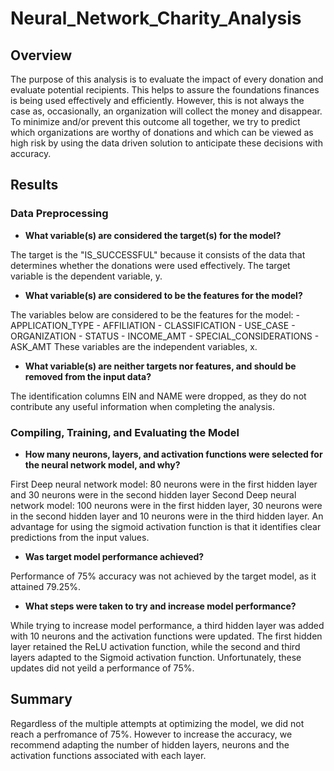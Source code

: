 # Neural_Network_Charity_Analysis

## Overview
The purpose of this analysis is to evaluate the impact of every donation and evaluate potential recipients. This helps to assure the foundations finances is being used effectively and efficiently. However, this is not always the case as, occasionally, an organization will collect the money and disappear. To minimize and/or prevent this outcome all together, we try to predict which organizations are worthy of donations and which can be viewed as high risk by using the data driven solution to anticipate these decisions with accuracy.

## Results

### Data Preprocessing
* **What variable(s) are considered the target(s) for the model?** 

The target is the "IS_SUCCESSFUL" because it consists of the data that determines whether the donations were used effectively. The target variable is the dependent variable, y.  

* **What variable(s) are considered to be the features for the model?** 

The variables below are considered to be the features for the model: 
    - APPLICATION_TYPE
    - AFFILIATION
    - CLASSIFICATION
    - USE_CASE
    - ORGANIZATION
    - STATUS
    - INCOME_AMT
    - SPECIAL_CONSIDERATIONS
    - ASK_AMT
These variables are the independent variables, x.

* **What variable(s) are neither targets nor features, and should be removed from the input data?** 

The identification columns EIN and NAME were dropped, as they do not contribute any useful information when completing the analysis.

### Compiling, Training, and Evaluating the Model
* **How many neurons, layers, and activation functions were selected for the neural network model, and why?** 

First Deep neural network model: 80 neurons were in the first hidden layer and 30 neurons were in the second hidden layer 
Second Deep neural network model: 100 neurons were in the first hidden layer, 30 neurons were in the second hidden layer and 10 neurons were in the third hidden layer.
An advantage for using the sigmoid activation function is that it identifies clear predictions from the input values. 

* **Was target model performance achieved?** 

Performance of 75% accuracy was not achieved by the target model, as it attained 79.25%. 

* **What steps were taken to try and increase model performance?** 

While trying to increase model performance, a third hidden layer was added with 10 neurons and the activation functions were updated. The first hidden layer retained the ReLU activation function, while the second and third layers adapted to the Sigmoid activation function. Unfortunately, these updates did not yeild a performance of 75%. 

## Summary
Regardless of the multiple attempts at optimizing the model, we did not reach a perfromance of 75%. However to increase the accuracy, we recommend adapting the number of hidden layers, neurons and the activation functions associated with each layer.